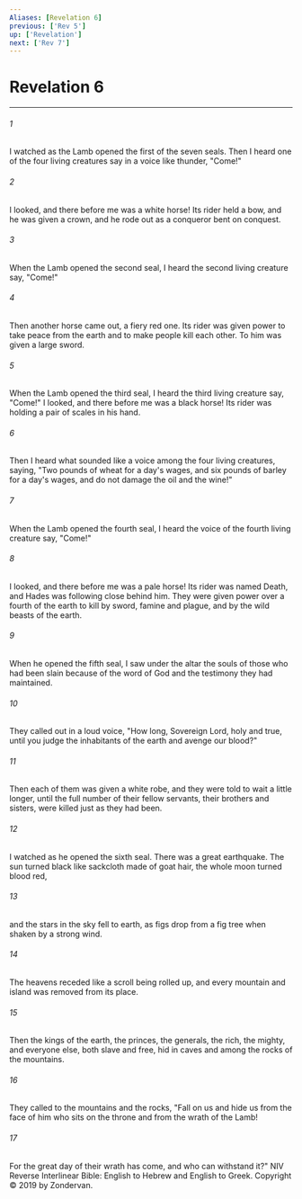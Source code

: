 ```yaml
---
Aliases: [Revelation 6]
previous: ['Rev 5']
up: ['Revelation']
next: ['Rev 7']
---
```

# Revelation 6

***


###### 1 
I watched as the Lamb opened the first of the seven seals. Then I heard one of the four living creatures say in a voice like thunder, "Come!" 

###### 2 
I looked, and there before me was a white horse! Its rider held a bow, and he was given a crown, and he rode out as a conqueror bent on conquest. 

###### 3 
When the Lamb opened the second seal, I heard the second living creature say, "Come!" 

###### 4 
Then another horse came out, a fiery red one. Its rider was given power to take peace from the earth and to make people kill each other. To him was given a large sword. 

###### 5 
When the Lamb opened the third seal, I heard the third living creature say, "Come!" I looked, and there before me was a black horse! Its rider was holding a pair of scales in his hand. 

###### 6 
Then I heard what sounded like a voice among the four living creatures, saying, "Two pounds of wheat for a day's wages, and six pounds of barley for a day's wages, and do not damage the oil and the wine!" 

###### 7 
When the Lamb opened the fourth seal, I heard the voice of the fourth living creature say, "Come!" 

###### 8 
I looked, and there before me was a pale horse! Its rider was named Death, and Hades was following close behind him. They were given power over a fourth of the earth to kill by sword, famine and plague, and by the wild beasts of the earth. 

###### 9 
When he opened the fifth seal, I saw under the altar the souls of those who had been slain because of the word of God and the testimony they had maintained. 

###### 10 
They called out in a loud voice, "How long, Sovereign Lord, holy and true, until you judge the inhabitants of the earth and avenge our blood?" 

###### 11 
Then each of them was given a white robe, and they were told to wait a little longer, until the full number of their fellow servants, their brothers and sisters, were killed just as they had been. 

###### 12 
I watched as he opened the sixth seal. There was a great earthquake. The sun turned black like sackcloth made of goat hair, the whole moon turned blood red, 

###### 13 
and the stars in the sky fell to earth, as figs drop from a fig tree when shaken by a strong wind. 

###### 14 
The heavens receded like a scroll being rolled up, and every mountain and island was removed from its place. 

###### 15 
Then the kings of the earth, the princes, the generals, the rich, the mighty, and everyone else, both slave and free, hid in caves and among the rocks of the mountains. 

###### 16 
They called to the mountains and the rocks, "Fall on us and hide us from the face of him who sits on the throne and from the wrath of the Lamb! 

###### 17 
For the great day of their wrath has come, and who can withstand it?" NIV Reverse Interlinear Bible: English to Hebrew and English to Greek. Copyright © 2019 by Zondervan.
